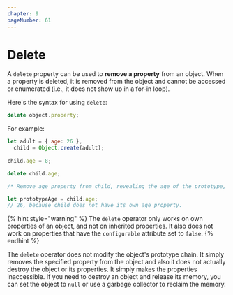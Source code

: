```yaml
---
chapter: 9
pageNumber: 61
---
```

# Delete

A `delete` property can be used to **remove a property** from an object. When a property is deleted, it is removed from the object and cannot be accessed or enumerated (i.e., it does not show up in a for-in loop).

Here's the syntax for using `delete`:

```javascript
delete object.property;
```

For example:

```javascript
let adult = { age: 26 },
  child = Object.create(adult);
  
child.age = 8;

delete child.age;

/* Remove age property from child, revealing the age of the prototype, because then it is not overriden. */

let prototypeAge = child.age;
// 26, because child does not have its own age property.
```

{% hint style="warning" %}
The `delete` operator only works on own properties of an object, and not on inherited properties. It also does not work on properties that have the `configurable` attribute set to `false`.
{% endhint %}

The `delete` operator does not modify the object's prototype chain. It simply removes the specified property from the object and also it does not actually destroy the object or its properties. It simply makes the properties inaccessible. If you need to destroy an object and release its memory, you can set the object to `null` or use a garbage collector to reclaim the memory.
